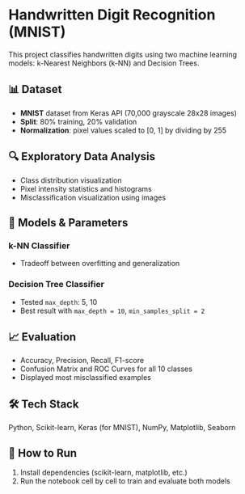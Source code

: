 # Handwritten Digit Recognition (MNIST)

This project classifies handwritten digits using two machine learning models: k-Nearest Neighbors (k-NN) and Decision Trees.

## 📊 Dataset
- **MNIST** dataset from Keras API (70,000 grayscale 28x28 images)
- **Split**: 80% training, 20% validation
- **Normalization**: pixel values scaled to [0, 1] by dividing by 255

## 🔍 Exploratory Data Analysis
- Class distribution visualization
- Pixel intensity statistics and histograms
- Misclassification visualization using images

## 🧠 Models & Parameters

### k-NN Classifier
- Tradeoff between overfitting and generalization

### Decision Tree Classifier
- Tested `max_depth`: 5, 10
- Best result with `max_depth = 10`, `min_samples_split = 2`

## 📈 Evaluation
- Accuracy, Precision, Recall, F1-score
- Confusion Matrix and ROC Curves for all 10 classes
- Displayed most misclassified examples

## 🛠️ Tech Stack
Python, Scikit-learn, Keras (for MNIST), NumPy, Matplotlib, Seaborn

## 🚀 How to Run
1. Install dependencies (scikit-learn, matplotlib, etc.)
2. Run the notebook cell by cell to train and evaluate both models
